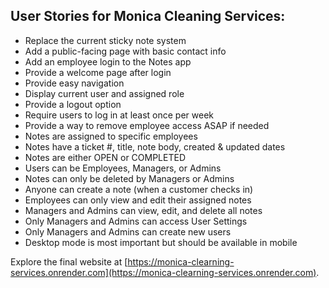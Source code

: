 ## User Stories for Monica Cleaning Services:

- Replace the current sticky note system
- Add a public-facing page with basic contact info
- Add an employee login to the Notes app
- Provide a welcome page after login
- Provide easy navigation
- Display current user and assigned role
- Provide a logout option
- Require users to log in at least once per week
- Provide a way to remove employee access ASAP if needed
- Notes are assigned to specific employees
- Notes have a ticket #, title, note body, created & updated dates
- Notes are either OPEN or COMPLETED
- Users can be Employees, Managers, or Admins
- Notes can only be deleted by Managers or Admins
- Anyone can create a note (when a customer checks in)
- Employees can only view and edit their assigned notes
- Managers and Admins can view, edit, and delete all notes
- Only Managers and Admins can access User Settings
- Only Managers and Admins can create new users
- Desktop mode is most important but should be available in mobile

Explore the final website at [https://monica-clearning-services.onrender.com](https://monica-clearning-services.onrender.com).

